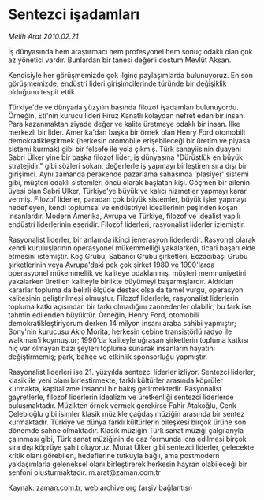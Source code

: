 # Sentezci işadamları

*Melih Arat 2010.02.21*

<tr><td class="metin" colspan="2" style="padding-top: 20px; padding-left: 5px; ">İş dünyasında hem araştırmacı hem profesyonel hem sonuç odaklı olan çok az yönetici vardır. Bunlardan bir tanesi değerli dostum Mevlüt Aksan.</td></tr><tr><td class="metin" colspan="2" style="padding-top: 20px; padding-left: 5px; "><p>Kendisiyle her görüşmemizde çok ilginç paylaşımlarda bulunuyoruz. En son görüşmemizde, endüstri lideri girişimcilerinde türünde bir değişiklik olduğunu tespit ettik.
<p>Türkiye'de ve dünyada yüzyılın başında filozof işadamları bulunuyordu. Örneğin, Eti'nin kurucu lideri Firuz Kanatlı kolaydan nefret eden bir insan. Para kazanmaktan ziyade değer ve kalite üretmeye odaklı bir insan. İlke merkezli bir lider. Amerika'dan başka bir örnek olan Henry Ford otomobili demokratikleştirmek (herkesin otomobile erişebileceği bir üretim ve piyasa sistemi kurmak) gibi bir felsefe ile yola çıkmış. Türk sanayiisinin duayeni Sabri Ülker yine bir başka filozof lider; iş dünyasına "Dürüstlük en büyük stratejidir." gibi sözleri sokan, değerlerle iş yapmayı birleştiren sıra dışı bir girişimci. Aynı zamanda perakende pazarlama sahasında 'plasiyer' sistemi gibi, müşteri odaklı sistemleri öncü olarak başlatan kişi. Göçmen bir ailenin üyesi olan Sabri Ülker, Türkiye'ye büyük ve kalıcı hizmetler yapmayı karar vermiş. Filozof liderler, paradan çok büyük sistemler, büyük işler yapmayı hedefleyen, kendi toplumsal ve endüstriyel ideallerinin peşinden koşan insanlardır. Modern Amerika, Avrupa ve Türkiye, filozof ve idealist yapılı endüstri liderlerinin eseridir. Filozof liderleri, rasyonalist liderler izlemiştir.
<p>Rasyonalist liderler, bir anlamda ikinci jenerasyon liderlerdir. Rasyonel olarak kendi kuruluşlarının operasyonel mükemmelliği yakalarken, ticari başarı elde etmesini istemiştir. Koç Grubu, Sabancı Grubu şirketleri, Eczacıbaşı Grubu şirketlerinin veya Avrupa'daki pek çok şirket 1980 ve 1990'larda operasyonel mükemmellik ve kaliteye odaklanmış, müşteri memnuniyetini yakalarken üretilen kaliteyle birlikte büyümeyi başarmışlardır. Aldıkları kararlar topluma da belirli ölçüde destek olsa da temel vurgu, operasyon kalitesinin geliştirilmesi olmuştur. Filozof liderlerle, rasyonalist liderlerin topluma katkı açısından bir farkı olmadığını zannedenler olabilir; bu fark ise tahmin edilenden büyüktür. Örneğin, Henry Ford, otomobili demokratikleştiriyorum derken 14 milyon insanı araba sahibi yapmıştır; Sony'nin kurucusu Akio Morita, herkesin cebine transistörlü radyo ile walkman'i koymuştur; 1990'da kaliteyle uğraşan şirketlerin topluma katkısı hiç var olmayan bazı şeyleri topluma sunarak insanların hayatını değiştirmemiş; park, bahçe ve etkinlik sponsorluğu yapmıştır.
<p>Rasyonalist liderleri ise 21. yüzyılda sentezci liderler izliyor. Sentezci liderler, klasik ile yeni olanı birleştirmekte, farklı kültürler arasında köprüler kurmakta, kapitalizme insancıl bir bakış getirmektedir. Rasyonalist gayretlerle, filozof liderlerin idealizm ve üretkenliği sentezci liderlerde buluşmaktadır. Müzikten örnek vermek gerekirse Fahir Atakoğlu, Cenk Çelebioğlu gibi isimler klasik müzikle çağdaş müziğin arasında bir sentez kurmaktadır. Türkiye ve dünya farklı kültürlerin bileşkesi birçok ürüne son dönemde sahne olmaktadır. Klasik müziğin Türk sanat müziği çalgılarıyla çalınması gibi, Türk sanat müziğinin de caz formunda icra edilmesi birçok sıra dışı köprüye şahit oluyoruz. Murat Ülker gibi sentezci liderler, gelecekte kritik olanı görebilen, hedeflerine tutkuyla bağlı, ama postmodern yaklaşımlarla geleneksel olanı birleştirerek herkesin hayran olabileceği bir senfoni oluşturmaktadır. m.arat@zaman.com.tr<br/></p></p></p></p></td></tr>

Kaynak: [zaman.com.tr](http://zaman.com.tr/yazar.do?yazino=953920), [web.archive.org (arşiv bağlantısı)](http://web.archive.org/web/20100505023230/http://zaman.com.tr:80/yazar.do?yazino=953920)
